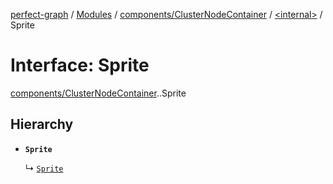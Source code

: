 [perfect-graph](../README.md) / [Modules](../modules.md) / [components/ClusterNodeContainer](../modules/components_ClusterNodeContainer.md) / [<internal\>](../modules/components_ClusterNodeContainer._internal_.md) / Sprite

# Interface: Sprite

[components/ClusterNodeContainer](../modules/components_ClusterNodeContainer.md).[<internal>](../modules/components_ClusterNodeContainer._internal_.md).Sprite

## Hierarchy

- **`Sprite`**

  ↳ [`Sprite`](../classes/components_ClusterNodeContainer._internal_.Sprite.md)

